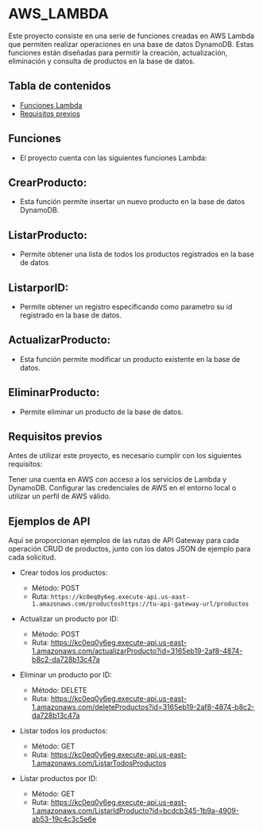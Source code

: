 # AWS_LAMBDA

Este proyecto consiste en una serie de funciones creadas en AWS Lambda que permiten realizar operaciones en una base de datos DynamoDB. 
Estas funciones están diseñadas para permitir la creación, actualización, eliminación y consulta de productos en la base de datos.

## Tabla de contenidos

- [Funciones Lambda](#funciones)
- [Requisitos previos](#requisitos)
## Funciones
- El proyecto cuenta con las siguientes funciones Lambda:

## CrearProducto: 
- Esta función permite insertar un nuevo producto en la base de datos DynamoDB.

## ListarProducto: 
- Permite obtener una lista de todos los productos registrados en la base de datos

## ListarporID: 
- Permite obtener un registro especificando como parametro su id registrado en la base de datos.

## ActualizarProducto: 
- Esta función permite modificar un producto existente en la base de datos.

## EliminarProducto: 
- Permite eliminar un producto de la base de datos.

## Requisitos previos
Antes de utilizar este proyecto, es necesario cumplir con los siguientes requisitos:

Tener una cuenta en AWS con acceso a los servicios de Lambda y DynamoDB.
Configurar las credenciales de AWS en el entorno local o utilizar un perfil de AWS válido.

## Ejemplos de API

Aquí se proporcionan ejemplos de las rutas de API Gateway para cada operación CRUD de productos, junto con los datos JSON de ejemplo para cada solicitud.

- Crear todos los productos:

  - Método: POST
  - Ruta: `https://kc0eq0y6eg.execute-api.us-east-1.amazonaws.com/productoshttps://tu-api-gateway-url/productos`

- Actualizar un producto por ID:

  - Método: POST
  - Ruta: https://kc0eq0y6eg.execute-api.us-east-1.amazonaws.com/actualizarProducto?id=3165eb19-2af8-4874-b8c2-da728b13c47a

- Eliminar un producto por ID:

  - Método: DELETE
  - Ruta: https://kc0eq0y6eg.execute-api.us-east-1.amazonaws.com/deleteProductos?id=3165eb19-2af8-4874-b8c2-da728b13c47a

- Listar todos los productos:

  - Método: GET
  - Ruta: https://kc0eq0y6eg.execute-api.us-east-1.amazonaws.com/ListarTodosProductos

- Listar productos por ID:

  - Método: GET
  - Ruta:  https://kc0eq0y6eg.execute-api.us-east-1.amazonaws.com/ListarIdProducto?id=bcdcb345-1b9a-4909-ab53-19c4c3c5e6e

